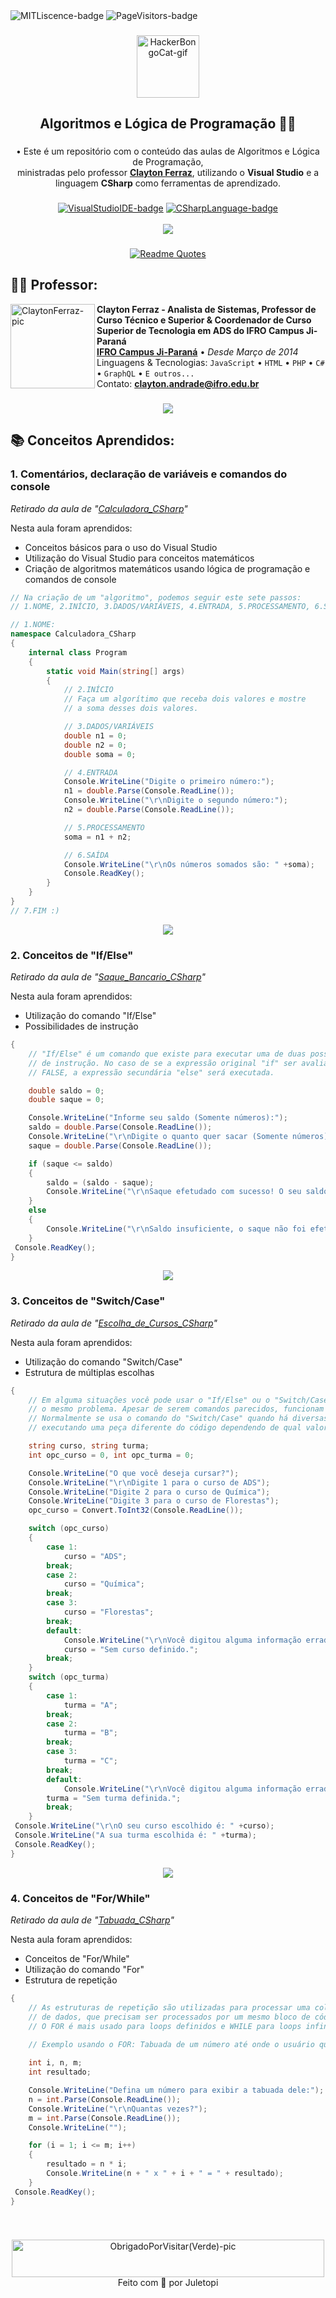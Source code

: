 <!--
❗ ➤ References used in this Repository:
🔗 • https://github.com/piyushsuthar/github-readme-quotes
🔗 • https://github.com/kyechan99/capsule-render
🔗 • https://github.com/DenverCoder1/custom-icon-badges
🔗 • https://profilepicturemaker.com
🔗 • https://shields.io
🔗 • https://emoji.gg
🔗 • https://getemoji.com
-->

<div align="left">
<img src="https://img.shields.io/github/license/juletopi/Algoritmos_e_Logica_de_Programacao" alt="MITLiscence-badge">
<img src="https://github-visitors-badge.glitch.me/badge?page_id=Algoritmos_e_Logica_de_Programacao.github-visitors-badge" alt="PageVisitors-badge">
</div>

###

<div align="center">
<a href="https://emoji.gg/emoji/1261-hackerbongocat"><img src="https://cdn3.emoji.gg/emojis/1261-hackerbongocat.gif" alt="HackerBongoCat-gif" width="100px"></a>
<h2 align="center">Algoritmos e Lógica de Programação 👩‍💻</h2>
</div>

<div align="center">

###

• Este é um repositório com o conteúdo das aulas de Algoritmos e Lógica de Programação, \
ministradas pelo professor [**Clayton Ferraz**](https://www.linkedin.com/in/claytonferraz/), utilizando o **Visual Studio** e a \
linguagem **CSharp** como ferramentas de aprendizado.
</div>

###

<div align="center">
<a href="https://visualstudio.microsoft.com/"><img src="https://img.shields.io/badge/Made%20with%20IDE:-Visual%20Studio%20-gray.svg?colorA=655BE1&amp;colorB=4F44D6&amp;style=for-the-badge" alt="VisualStudioIDE-badge" style="max-width: 100%;"></a>
<a href="https://dotnet.microsoft.com/en-us/languages/csharp"><img src="https://img.shields.io/badge/Made%20with%20language:-CSharp%20-gray.svg?colorA=61c265&amp;colorB=4CAF50&amp;style=for-the-badge" alt="CSharpLanguage-badge" style="max-width: 100%;"></a>
</div>
&#8196;

<div align="center">
<img align="center" src="https://capsule-render.vercel.app/api?type=rect&color=499627&height=4&section=header&%20render">

###

[![Readme Quotes](https://quotes-github-readme.vercel.app/api?type=horizontal&theme=dark&quote=Medir%20o%20progresso%20da%20programação%20por%20linhas%20de%20código%20é%20como%20medir%20o%20progresso%20da%20construção%20de%20aeronaves%20em%20termos%20de%20peso.&author=Bill%20Gates)](https://github.com/piyushsuthar/github-readme-quotes)
</div>

<div align="left">

## 👨‍🏫 Professor:

<a href="https://github.com/juletopi/Algoritmos_e_Logica_de_Programacao/blob/main/Assets/Images/ClaytonFerraz-pic.png"><img align="left" height="135px" width="135px" alt="ClaytonFerraz-pic" src="https://user-images.githubusercontent.com/76459155/194718233-86388040-0628-44bf-b28c-57d7535897f7.png"></a>

**Clayton Ferraz - Analista de Sistemas, Professor de Curso Técnico e Superior & Coordenador de Curso Superior de Tecnologia em ADS do IFRO Campus Ji-Paraná** \
[**IFRO Campus Ji-Paraná**](https://portal.ifro.edu.br/ji-parana) • <i>Desde Março de 2014</i> \
Linguagens & Tecnologias: `JavaScript` • `HTML` • `PHP` • `C#` • `GraphQL` • `E outros...` \
Contato: **[clayton.andrade@ifro.edu.br](mailto:clayton.andrade@ifro.edu.br)**

###

<div align="center">
<img align="center" src="https://capsule-render.vercel.app/api?type=rect&color=499627&height=4&section=header&%20render">
</div>

## 📚 Conceitos Aprendidos:
### 1. Comentários, declaração de variáveis e comandos do console
*Retirado da aula de "[Calculadora_CSharp](https://github.com/juletopi/Algoritmos_e_Logica_de_Programacao/blob/main/Calculadora_CSharp/Program.cs)"*

Nesta aula foram aprendidos:
- Conceitos básicos para o uso do Visual Studio
- Utilização do Visual Studio para conceitos matemáticos
- Criação de algoritmos matemáticos usando lógica de programação e comandos de console
```c#
// Na criação de um "algoritmo", podemos seguir este sete passos:
// 1.NOME, 2.INÍCIO, 3.DADOS/VARIÁVEIS, 4.ENTRADA, 5.PROCESSAMENTO, 6.SAÍDA, 7.FIM

// 1.NOME:
namespace Calculadora_CSharp
{
    internal class Program
    {
        static void Main(string[] args)
        {
            // 2.INÍCIO
            // Faça um algorítimo que receba dois valores e mostre
            // a soma desses dois valores.

            // 3.DADOS/VARIÁVEIS
            double n1 = 0;
            double n2 = 0;
            double soma = 0;

            // 4.ENTRADA
            Console.WriteLine("Digite o primeiro número:");
            n1 = double.Parse(Console.ReadLine());
            Console.WriteLine("\r\nDigite o segundo número:");
            n2 = double.Parse(Console.ReadLine());

            // 5.PROCESSAMENTO
            soma = n1 + n2;

            // 6.SAÍDA
            Console.WriteLine("\r\nOs números somados são: " +soma);
            Console.ReadKey();
        }
    }
}
// 7.FIM :)
```

<div align="center">
<img align="center" src="https://capsule-render.vercel.app/api?type=rect&color=499627&height=4&section=header&%20render">
</div>

### 2. Conceitos de "If/Else"
*Retirado da aula de "[Saque_Bancario_CSharp](https://github.com/juletopi/Algoritmos_e_Logica_de_Programacao/blob/main/Saque_Bancario_CSharp/Program.cs)"*

Nesta aula foram aprendidos:
- Utilização do comando "If/Else"
- Possibilidades de instrução
```c#
{
    // "If/Else" é um comando que existe para executar uma de duas possibilidades
    // de instrução. No caso de se a expressão original "if" ser avaliada como 
    // FALSE, a expressão secundária "else" será executada.

    double saldo = 0;
    double saque = 0;

    Console.WriteLine("Informe seu saldo (Somente números):");
    saldo = double.Parse(Console.ReadLine());
    Console.WriteLine("\r\nDigite o quanto quer sacar (Somente números):");
    saque = double.Parse(Console.ReadLine());

    if (saque <= saldo)
    {
        saldo = (saldo - saque);
        Console.WriteLine("\r\nSaque efetudado com sucesso! O seu saldo agora, é de: R$" +saldo +"!");
    }
    else
    {
        Console.WriteLine("\r\nSaldo insuficiente, o saque não foi efetuado! Seu saldo é de: R$" +saldo +"!");
    }
 Console.ReadKey();
}
```

<div align="center">
<img align="center" src="https://capsule-render.vercel.app/api?type=rect&color=499627&height=4&section=header&%20render">
</div>

### 3. Conceitos de "Switch/Case"
*Retirado da aula de "[Escolha_de_Cursos_CSharp](https://github.com/juletopi/Algoritmos_e_Logica_de_Programacao/blob/main/Escolha_de_Cursos_CSharp/Program.cs)"*

Nesta aula foram aprendidos:
- Utilização do comando "Switch/Case"
- Estrutura de múltiplas escolhas
```c#
{
    // Em alguma situações você pode usar o "If/Else" ou o "Switch/Case" para resolver
    // o mesmo problema. Apesar de serem comandos parecidos, funcionam de formas diferentes.
    // Normalmente se usa o comando do "Switch/Case" quando há diversas variáveis,
    // executando uma peça diferente do código dependendo de qual valor ele se encaixar.

    string curso, string turma;
    int opc_curso = 0, int opc_turma = 0;

    Console.WriteLine("O que você deseja cursar?");
    Console.WriteLine("\r\nDigite 1 para o curso de ADS");
    Console.WriteLine("Digite 2 para o curso de Química");
    Console.WriteLine("Digite 3 para o curso de Florestas");
    opc_curso = Convert.ToInt32(Console.ReadLine());

    switch (opc_curso)
    {
        case 1:
            curso = "ADS";
        break;
        case 2:
            curso = "Química";
        break;
        case 3:
            curso = "Florestas";
        break;
        default:
            Console.WriteLine("\r\nVocê digitou alguma informação errada!!!");
            curso = "Sem curso definido.";
        break;
    }
    switch (opc_turma)
    {
        case 1:
            turma = "A";
        break;
        case 2:
            turma = "B";
        break;
        case 3:
            turma = "C";
        break;
        default:
            Console.WriteLine("\r\nVocê digitou alguma informação errada!!!");
        turma = "Sem turma definida.";
        break;
    }
 Console.WriteLine("\r\nO seu curso escolhido é: " +curso);
 Console.WriteLine("A sua turma escolhida é: " +turma);
 Console.ReadKey();
}
```

<div align="center">
<img align="center" src="https://capsule-render.vercel.app/api?type=rect&color=499627&height=4&section=header&%20render">
</div>

### 4. Conceitos de "For/While"
*Retirado da aula de "[Tabuada_CSharp](https://github.com/juletopi/Algoritmos_e_Logica_de_Programacao/tree/main/Tabuada_CSharp)"*

Nesta aula foram aprendidos:
- Conceitos de "For/While"
- Utilização do comando "For"
- Estrutura de repetição
```c#
{
    // As estruturas de repetição são utilizadas para processar uma coleção
    // de dados, que precisam ser processados por um mesmo bloco de código.
    // O FOR é mais usado para loops definidos e WHILE para loops infinitos.

    // Exemplo usando o FOR: Tabuada de um número até onde o usuário quiser ↴
    
    int i, n, m;
    int resultado;

    Console.WriteLine("Defina um número para exibir a tabuada dele:");
    n = int.Parse(Console.ReadLine());
    Console.WriteLine("\r\nQuantas vezes?");
    m = int.Parse(Console.ReadLine());
    Console.WriteLine("");

    for (i = 1; i <= m; i++)
    {
        resultado = n * i;
        Console.WriteLine(n + " x " + i + " = " + resultado);
    }
 Console.ReadKey();
}
```

###
&nbsp;

<div align="center">
<a href="https://github.com/juletopi/Algoritmos_e_Logica_de_Programacao/blob/main/Assets/Images/ObrigadoPorVisitar(Verde)-pic.png"><img src="https://user-images.githubusercontent.com/76459155/189613140-c148ff12-a7f8-4fe8-8e04-109452c86aba.png" align="center" width="500" height="60" alt="ObrigadoPorVisitar(Verde)-pic"/></a>
</div>

<div align="center">
Feito com 💚 por Juletopi
</div>

